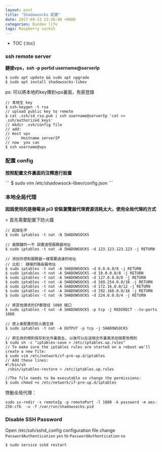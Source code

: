 ```yaml
---
layout: post
title: "Shadowsocks 配置"
date: 2017-09-23 22:26:00 +0800
categories: Dundee life
tags: Raspberry socks5
---
```


* TOC
{:toc}

### ssh remote server

<p><b>鏈接vps，<shell>ssh -p portid username@serverIp </shell> </b></p>

```
$ sudo apt update && sudo apt upgrade 
$ sudo apt install shadowsocks-libev
```
>
ps: 可以將本地的key傳到vps裏面，免密登錄
```
// 本地生 key 
$ ssh-keygen -t rsa
// upload public key to remote
$ cat .ssh/id_rsa.pub | ssh username@serverIp 'cat >> .ssh/authorized_keys'
// mkdir .ssh/config file
// add:
// Host vps
//     Hostname serverIP
// now  you can
$ ssh username@vps
```

### 配置 config

<p><b>按照配置文件裏面的注釋進行設置</b></p>
```
$ sudo vim /etc/shadowsock-libev/config.json
```

### 本地全局代理

<p><b> 因爲使用的是樹莓派 pi3 安裝瀏覽器代理資源消耗太大，使用全局代理的方式</b></p>
>
  首先需要配置下防火牆

```
// 起個名字
$ sudo iptables -t nat -N SHADOWSOCKS

// 最關鍵的一不 設置遠程服務器地址
$ sudo iptables -t nat -A SHADOWSOCKS -d 123.123.123.123 -j RETURN

// 添加你想和服務器一樣需要過濾的地址
// 比如： 鏈接的路由器地址
$ sudo iptables -t nat -A SHADOWSOCKS -d 0.0.0.0/8 -j RETURN
$ sudo iptables -t nat -A SHADOWSOCKS -d 10.0.0.0/8 -j RETURN
$ sudo iptables -t nat -A SHADOWSOCKS -d 127.0.0.0/8 -j RETURN
$ sudo iptables -t nat -A SHADOWSOCKS -d 169.254.0.0/16 -j RETURN
$ sudo iptables -t nat -A SHADOWSOCKS -d 172.16.0.0/12 -j RETURN
$ sudo iptables -t nat -A SHADOWSOCKS -d 192.168.0.0/16 -j RETURN
$ sudo iptables -t nat -A SHADOWSOCKS -d 224.0.0.0/4 -j RETURN

// 將其他請求的IP都發往 1080 端口
$ sudo iptables -t nat -A SHADOWSOCKS -p tcp -j REDIRECT --to-ports 1080

// 使上面配置的防火牆生效
$ sudo iptables -t nat -A OUTPUT -p tcp -j SHADOWSOCKS

// 將生效的規則保存到文件裏面去, 以後可以在這個文件裏面添加個更改規則
$ sudo sh -c "iptables-save > /etc/iptables.up.rules"
// To make sure the iptables rules are started on a reboot we'll create a new file:
$ sudo vim /etc/network/if-pre-up.d/iptables
// Add these lines:
#!/bin/sh
 /sbin/iptables-restore < /etc/iptables.up.rules

//The file needs to be executable so change the permissions:
$ sudo chmod +x /etc/network/if-pre-up.d/iptables
```

>
啓動全局代理：
```
sudo ss-redir -s remoteIp -p remotePort -l 1080 -k password -m aes-256-cfb  -u -f /var/run/shadowsocks.pid
```

### Disable SSH Password 

>
Open /etc/ssh/sshd_config configuration file
change <code>PasswordAuthentication</code> <code>yes</code>
to
<code>PasswordAuthentication</code> <code>no</code>
```
$ sudo service sshd restart
```
